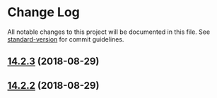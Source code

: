 # Change Log

All notable changes to this project will be documented in this file. See [standard-version](https://github.com/conventional-changelog/standard-version) for commit guidelines.

<a name="14.2.3"></a>
## [14.2.3](https://gitlab.com/iiroj/iiro.fi/compare/v14.2.2...v14.2.3) (2018-08-29)



<a name="14.2.2"></a>
## [14.2.2](https://gitlab.com/iiroj/iiro.fi/compare/v14.2.1...v14.2.2) (2018-08-29)

